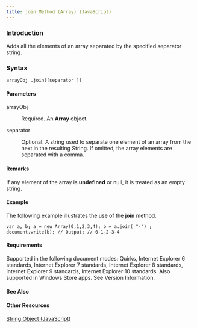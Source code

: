 ```yaml
---
title: join Method (Array) (JavaScript)
---
```


### Introduction 

 Adds all the elements of an array separated by the specified separator string.

### Syntax 

```
arrayObj .join([separator ])
```

#### Parameters 

<div id="sectionSection0" class="section" name="collapseableSection" style="" expanded="true">
  <dl class="authored">
    <dt>
      <span class="parameter" sdata="paramReference" xmlns:util="util">arrayObj</span>
    </dt>
    <dd>
      <p xmlns:util="util">
        Required. An <b>Array</b> object.
      </p>
    </dd>
    <dt>
      <span class="parameter" sdata="paramReference" xmlns:util="util">separator</span>
    </dt>
    <dd>
      <p xmlns:util="util">
        Optional. A string used to separate one element of an array from the next in the resulting <span sdata="langKeyword" value="String"><span class="keyword">String</span></span>. If omitted, the
        array elements are separated with a comma.
      </p>
    </dd>
  </dl>
</div>

#### Remarks 

<div id="languageReferenceRemarksSection" class="section" name="collapseableSection" style="">
  <p xmlns:util="util">
    If any element of the array is <b>undefined</b> or <span sdata="langKeyword" value="null"><span class="keyword">null</span></span>, it is treated as an empty string.
  </p>
</div>

#### Example 

<p xmlns:util="util">
  The following example illustrates the use of the <b>join</b> method.
</p>

```
var a, b; a = new Array(0,1,2,3,4); b = a.join( "-") ; document.write(b); // Output: // 0-1-2-3-4
```

#### Requirements 

<div id="requirementsTitleSection" class="section" name="collapseableSection" style="">
  <p xmlns:util="util"></p>
  <p>
    Supported in the following document modes: Quirks, Internet Explorer 6 standards, Internet Explorer 7 standards, Internet Explorer 8 standards, Internet Explorer 9 standards, Internet Explorer 10
    standards. Also supported in Windows Store apps. See Version Information.
  </p>
</div>

#### See Also 

<div id="seeAlsoSection" class="section" name="collapseableSection" style="">
  <h4 class="subHeading">
    Other Resources
  </h4>
  <div class="seeAlsoStyle">
    <span sdata="link" xmlns:util="util"><a href="8063ecd5-5778-4e87-b985-b21420171914.htm">String Object (JavaScript)</a></span>
  </div>
</div>

